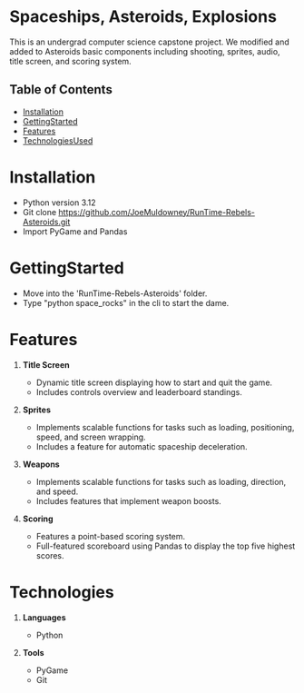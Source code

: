 #  Spaceships, Asteroids, Explosions

This is an undergrad computer science capstone project.  We modified and added to Asteroids basic components including shooting, sprites, audio, title screen, and scoring system.


##  Table of Contents

- [Installation](#Installation)
- [GettingStarted](#GettingStarted)
- [Features](#Features)
- [TechnologiesUsed](#Technolgies)

# Installation
- Python version 3.12
- Git clone https://github.com/JoeMuldowney/RunTime-Rebels-Asteroids.git
- Import PyGame and Pandas


# GettingStarted
- Move into the 'RunTime-Rebels-Asteroids' folder.
- Type "python space_rocks" in the cli to start the dame.

# Features

1. **Title Screen**
   - Dynamic title screen displaying how to start and quit the game.
   - Includes controls overview and leaderboard standings.

2. **Sprites**
   - Implements scalable functions for tasks such as loading, positioning, speed, and screen wrapping.
   - Includes a feature for automatic spaceship deceleration.

3. **Weapons**
   - Implements scalable functions for tasks such as loading, direction, and speed.
   - Includes features that implement weapon boosts.

4. **Scoring**
   - Features a point-based scoring system.
   - Full-featured scoreboard using Pandas to display the top five highest scores.

# **Technologies**

1. **Languages**
   - Python

2. **Tools**
   - PyGame
   - Git
